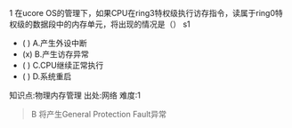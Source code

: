 1
在ucore OS的管理下，如果CPU在ring3特权级执行访存指令，读属于ring0特权级的数据段中的内存单元，将出现的情况是（） s1
- ( ) A.产生外设中断
- (x) B.产生访存异常
- ( ) C.CPU继续正常执行
- ( ) D.系统重启

知识点:物理内存管理
出处:网络
难度:1
> B 将产生General Protection Fault异常
